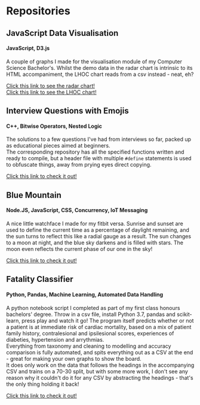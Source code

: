 # Repositories

## JavaScript Data Visualisation
#### JavaScript, D3.js
A couple of graphs I made for the visualisation module of my Computer Science Bachelor's.
Whilst the demo data in the radar chart is intrinsic to its HTML accompaniment, the LHOC chart reads from a csv instead - neat, eh?

[Click this link to see the radar chart!](<https://Joe-V2.github.io/assets/Radar Files/radar.htm>)  
[Click this link to see the LHOC chart!](<https://Joe-V2.github.io/assets/Box Plot Files/index.html>)

## Interview Questions with Emojis
#### C++, Bitwise Operators, Nested Logic
The solutions to a few questions I've had from interviews so far, packed up as educational pieces aimed at beginners.     
The corresponding repository has all the specified functions written and ready to compile, but a header file with multiple `#define` statements is used to obfuscate things, away from prying eyes direct copying.  

[Click this link to check it out!](https://Joe-V2.github.io/Interview-Questions-with-Emojis/index.html)  
  
  

## Blue Mountain
#### Node.JS, JavaScript, CSS, Concurrency, IoT Messaging
A nice little watchface I made for my fitbit versa.
Sunrise and sunset are used to define the current time as a percentage of daylight remaining, and the sun turns to reflect this like a radial gauge as a result.
The sun changes to a moon at night, and the blue sky darkens and is filled with stars.
The moon even reflects the current phase of our one in the sky! 
  
[Click this link to check it out!](https://Joe-V2.github.io/Blue-Mountain/index.html)  
  
  

## Fatality Classifier
#### Python, Pandas, Machine Learning, Automated Data Handling
A python notebook script I completed as part of my first class honours bachelors' degree. Throw in a csv file, install Python 3.7, pandas and scikit-learn, press play and watch it go!
The program itself predicts whether or not a patient is at immediate risk of cardiac mortality, based on a mix of patient family history, contralesional and ipsilesional scores, experiences of diabeties, hypertension and arrythmias.  
Everything from taxonomy and cleaning to modelling and accuracy comparison is fully automated, and spits everything out as a CSV at the end - great for making your own graphs to show the board.  
It does only work on the data that follows the headings in the accompanying CSV and trains on a 70-30 split, but with some more work, I don't see any reason why it couldn't do it for any CSV by abstracting the headings - that's the only thing holding it back!

[Click this link to check it out!](https://Joe-V2.github.io/Fatality-Classifier/index.html)